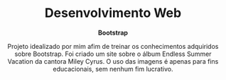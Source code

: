 <div align="center">
  <h1> Desenvolvimento Web </h1>
  <p><b>
    Bootstrap
  </b></p>
  <p>
    Projeto idealizado por mim afim de treinar os conhecimentos adquiridos sobre Bootstrap. 
    Foi criado um site sobre o álbum Endless Summer Vacation da cantora Miley Cyrus. 
    O uso das imagens é apenas para fins educacionais, sem nenhum fim lucrativo.
  </p>
</div>
